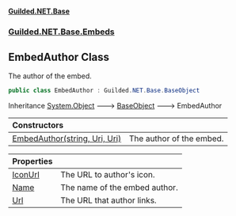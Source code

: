 
#### [Guilded.NET.Base](index 'index')
### [Guilded.NET.Base.Embeds](index#Guilded_NET_Base_Embeds 'Guilded.NET.Base.Embeds')
## EmbedAuthor Class
The author of the embed.  
```csharp
public class EmbedAuthor : Guilded.NET.Base.BaseObject
```

Inheritance [System.Object](https://docs.microsoft.com/en-us/dotnet/api/System.Object 'System.Object') &#129106; [BaseObject](BaseObject 'Guilded.NET.Base.BaseObject') &#129106; EmbedAuthor  

| Constructors | |
| :--- | :--- |
| [EmbedAuthor(string, Uri, Uri)](EmbedAuthor_EmbedAuthor(string_Uri_Uri) 'Guilded.NET.Base.Embeds.EmbedAuthor.EmbedAuthor(string, System.Uri, System.Uri)') | The author of the embed.<br/> |

| Properties | |
| :--- | :--- |
| [IconUrl](EmbedAuthor_IconUrl 'Guilded.NET.Base.Embeds.EmbedAuthor.IconUrl') | The URL to author's icon.<br/> |
| [Name](EmbedAuthor_Name 'Guilded.NET.Base.Embeds.EmbedAuthor.Name') | The name of the embed author.<br/> |
| [Url](EmbedAuthor_Url 'Guilded.NET.Base.Embeds.EmbedAuthor.Url') | The URL that author links.<br/> |
